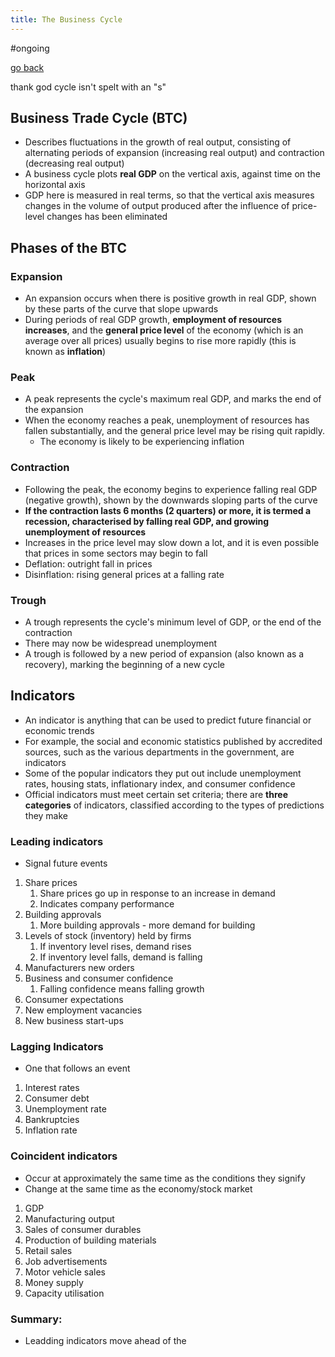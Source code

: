 ```yaml
---
title: The Business Cycle
---
```


#ongoing 

[go back](11Subjects/11Economics.md)

thank god cycle isn't spelt with an "s"

## Business Trade Cycle (BTC)
- Describes fluctuations in the growth of real output, consisting of alternating periods of expansion (increasing real output) and contraction (decreasing real output)
- A business cycle plots **real GDP** on the vertical axis, against time on the horizontal axis
- GDP here is measured in real terms, so that the vertical axis measures changes in the volume of output produced after the influence of price-level changes has been eliminated

## Phases of the BTC

### Expansion
- An expansion occurs when there is positive growth in real GDP, shown by these parts of the curve that slope upwards
- During periods of real GDP growth, **employment of resources increases**, and the **general price level** of the economy (which is an average over all prices) usually begins to rise more rapidly (this is known as **inflation**)

### Peak
- A peak represents the cycle's maximum real GDP, and marks the end of the expansion
- When the economy reaches a peak, unemployment of resources has fallen substantially, and the general price level may be rising quit rapidly. 
	- The economy is likely to be experiencing inflation

### Contraction
- Following the peak, the economy begins to experience falling real GDP (negative growth), shown by the downwards sloping parts of the curve
- **If the contraction lasts 6 months (2 quarters) or more, it is termed a recession, characterised by falling real GDP, and growing unemployment of resources**
- Increases in the price level may slow down a lot, and it is even possible that prices in some sectors may begin to fall
- Deflation: outright fall in prices
- Disinflation: rising general prices at a falling rate

### Trough
- A trough represents the cycle's minimum level of GDP, or the end of the contraction
- There may now be widespread unemployment
- A trough is followed by a new period of expansion (also known as a recovery), marking the beginning of a new cycle

## Indicators
- An indicator is anything that can be used to predict future financial or economic trends
- For example, the social and economic statistics published by accredited sources, such as the various departments in the government, are indicators
- Some of the popular indicators they put out include unemployment rates, housing stats, inflationary index, and consumer confidence
- Official indicators must meet certain set criteria; there are **three categories** of indicators, classified according to the types of predictions they make

### Leading indicators
- Signal future events
1. Share prices
	1. Share prices go up in response to an increase in demand
	2. Indicates company performance
2. Building approvals
	1. More building approvals - more demand for building
3. Levels of stock (inventory) held by firms
	1. If inventory level rises, demand rises
	2. If inventory level falls, demand is falling
4. Manufacturers new orders
5. Business and consumer confidence
	1. Falling confidence means falling growth
6. Consumer expectations
7. New employment vacancies
8. New business start-ups

### Lagging Indicators
- One that follows an event
1. Interest rates
2. Consumer debt
3. Unemployment rate
4. Bankruptcies
5. Inflation rate

### Coincident indicators
- Occur at approximately the same time as the conditions they signify
- Change at the same time as the economy/stock market
1. GDP
2. Manufacturing output
3. Sales of consumer durables
4. Production of building materials
5. Retail sales
6. Job advertisements
7. Motor vehicle sales
8. Money supply
9. Capacity utilisation

### Summary:
- Leadding indicators move ahead of the